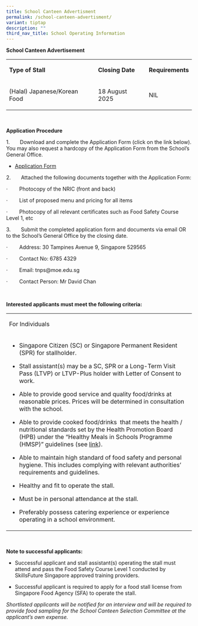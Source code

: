 ```yaml
---
title: School Canteen Advertisment
permalink: /school-canteen-advertisment/
variant: tiptap
description: ""
third_nav_title: School Operating Information
---
```

<p><strong>School Canteen Advertisement</strong>
</p>
<table style="minWidth: 75px">
<colgroup>
<col>
<col>
<col>
</colgroup>
<tbody>
<tr>
<td rowspan="1" colspan="1">
<p><strong>Type of Stall</strong>
</p>
</td>
<td rowspan="1" colspan="1">
<p><strong>Closing Date</strong>
</p>
</td>
<td rowspan="1" colspan="1">
<p><strong>Requirements</strong>
</p>
</td>
</tr>
<tr>
<td rowspan="1" colspan="1">
<p>(Halal) Japanese/Korean Food</p>
</td>
<td rowspan="1" colspan="1">
<p>18 August 2025</p>
</td>
<td rowspan="1" colspan="1">
<p>NIL</p>
</td>
</tr>
</tbody>
</table>
<p><strong>&nbsp;</strong>
</p>
<p><strong>Application Procedure</strong>
</p>
<p>1.&nbsp;&nbsp;&nbsp;&nbsp;&nbsp;&nbsp; Download and complete the Application
Form (click on the link below). You may also request a hardcopy of the
Application Form from the School’s General Office.</p>
<ul data-tight="true" class="tight">
<li>
<p><a href="https://drive.google.com/file/d/1lv8H7ZzpQh8X7qzCHxH_hdE69p9oEL6S/view?usp=drive_link" rel="noopener noreferrer nofollow" target="_blank">Application Form</a>
</p>
</li>
</ul>
<p>2.&nbsp;&nbsp;&nbsp;&nbsp;&nbsp;&nbsp; Attached the following documents
together with the Application Form:</p>
<p>·&nbsp;&nbsp;&nbsp;&nbsp;&nbsp;&nbsp;&nbsp; Photocopy of the NRIC (front
and back)</p>
<p>·&nbsp;&nbsp;&nbsp;&nbsp;&nbsp;&nbsp;&nbsp; List of proposed menu and
pricing for all items</p>
<p>·&nbsp;&nbsp;&nbsp;&nbsp;&nbsp;&nbsp;&nbsp; Photocopy of all relevant
certificates such as Food Safety Course Level 1, etc</p>
<p>3.&nbsp;&nbsp;&nbsp;&nbsp;&nbsp;&nbsp; Submit the completed application
form and documents via email OR to the School’s General Office by the closing
date.</p>
<p>·&nbsp;&nbsp;&nbsp;&nbsp;&nbsp;&nbsp;&nbsp; Address: 30 Tampines Avenue
9, Singapore 529565</p>
<p>·&nbsp;&nbsp;&nbsp;&nbsp;&nbsp;&nbsp;&nbsp; Contact No: 6785 4329</p>
<p>·&nbsp;&nbsp;&nbsp;&nbsp;&nbsp;&nbsp;&nbsp; Email:&nbsp;<a rel="noopener noreferrer nofollow" target="_blank">tnps@moe.edu.sg</a>
</p>
<p>·&nbsp;&nbsp;&nbsp;&nbsp;&nbsp;&nbsp;&nbsp; Contact Person: Mr David Chan</p>
<p>&nbsp;</p>
<p><strong>Interested applicants must meet the following criteria:</strong>
</p>
<table style="minWidth: 25px">
<colgroup>
<col>
</colgroup>
<tbody>
<tr>
<td rowspan="1" colspan="1">
<p>For Individuals</p>
</td>
</tr>
<tr>
<td rowspan="1" colspan="1">
<ul data-tight="true" class="tight">
<li>
<p>Singapore Citizen (SC) or Singapore Permanent Resident (SPR) for stallholder.</p>
</li>
<li>
<p>Stall assistant(s) may be a SC, SPR or a Long-Term Visit Pass (LTVP) or
LTVP-Plus holder with Letter of Consent to work.</p>
</li>
<li>
<p>Able to provide good service and quality food/drinks at reasonable prices.
Prices will be determined in consultation with the school.</p>
</li>
<li>
<p>Able to provide cooked food/drinks&nbsp; that meets the health / nutritional
standards set by the Health Promotion Board (HPB) under the “Healthy Meals
in Schools Programme (HMSP)” guidelines (see&nbsp;<a href="https://www.hpb.gov.sg/schools/school-programmes/healthy-meals-in-schools-programme" rel="noopener noreferrer nofollow" target="_blank">link</a>).</p>
</li>
<li>
<p>Able to maintain high standard of food safety and personal hygiene. This
includes complying with relevant authorities’ requirements and guidelines.</p>
</li>
<li>
<p>Healthy and fit to operate the stall.</p>
</li>
<li>
<p>Must be in personal attendance at the stall.</p>
</li>
<li>
<p>Preferably possess catering experience or experience operating in a school
environment.</p>
</li>
</ul>
</td>
</tr>
</tbody>
</table>
<p><strong>&nbsp;</strong>
</p>
<p><strong>Note to successful applicants:</strong>
</p>
<ul data-tight="true" class="tight">
<li>
<p>Successful applicant and stall assistant(s) operating the stall must attend
and pass the Food Safety Course Level 1 conducted by SkillsFuture Singapore
approved training providers.</p>
</li>
<li>
<p>Successful applicant is required to apply for a food stall license from
Singapore Food Agency (SFA) to operate the stall.</p>
</li>
</ul>
<p><em>Shortlisted applicants will be notified for an interview and will be required to provide food sampling for the School Canteen Selection Committee at the applicant’s own expense.</em>
</p>
<p><em>&nbsp;</em>
</p>
